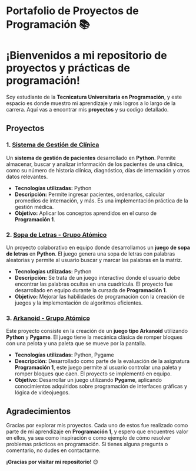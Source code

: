 # Portafolio de Proyectos de Programación 📚

# ¡Bienvenidos a mi repositorio de proyectos y prácticas de programación!

Soy estudiante de la **Tecnicatura Universitaria en Programación**, y este espacio es donde muestro mi aprendizaje y mis logros a lo largo de la carrera. Aquí vas a encontrar mis **proyectos** y su codigo detallado.

## Proyectos

### 1. [Sistema de Gestión de Clínica](https://github.com/NataliaRodicio/GestionDeClinica)
Un **sistema de gestión de pacientes** desarrollado en **Python**. Permite almacenar, buscar y analizar información de los pacientes de una clínica, como su número de historia clínica, diagnóstico, días de internación y otros datos relevantes.

- **Tecnologías utilizadas:** Python
- **Descripción:** Permite ingresar pacientes, ordenarlos, calcular promedios de internación, y más. Es una implementación práctica de la gestión médica.
- **Objetivo:** Aplicar los conceptos aprendidos en el curso de **Programación 1**.

### 2. [Sopa de Letras - Grupo Atómico](https://github.com/NataliaRodicio/SopaDeLetras_GrupoAtomico)
Un proyecto colaborativo en equipo donde desarrollamos un **juego de sopa de letras** en **Python**. El juego genera una sopa de letras con palabras aleatorias y permite al usuario buscar y marcar las palabras en la matriz.

- **Tecnologías utilizadas:** Python
- **Descripción:** Se trata de un juego interactivo donde el usuario debe encontrar las palabras ocultas en una cuadrícula. El proyecto fue desarrollado en equipo durante la cursada de **Programación 1**.
- **Objetivo:** Mejorar las habilidades de programación con la creación de juegos y la implementación de algoritmos eficientes.

### 3. [Arkanoid - Grupo Atómico](https://github.com/NataliaRodicio/Arkanoid_Grupo_Atomico)
Este proyecto consiste en la creación de un **juego tipo Arkanoid** utilizando **Python** y **Pygame**. El juego tiene la mecánica clásica de romper bloques con una pelota y una paleta que se mueve por la pantalla.

- **Tecnologías utilizadas:** Python, Pygame
- **Descripción:** Desarrollado como parte de la evaluación de la asignatura **Programación 1**, este juego permite al usuario controlar una paleta y romper bloques que caen. El proyecto se implementó en equipo.
- **Objetivo:** Desarrollar un juego utilizando **Pygame**, aplicando conocimientos adquiridos sobre programación de interfaces gráficas y lógica de videojuegos.

## Agradecimientos

Gracias por explorar mis proyectos. Cada uno de estos fue realizado como parte de mi aprendizaje en **Programación 1**, y espero que encuentres valor en ellos, ya sea como inspiración o como ejemplo de cómo resolver problemas prácticos en programación. Si tienes alguna pregunta o comentario, no dudes en contactarme.

**¡Gracias por visitar mi repositorio!** 😊
